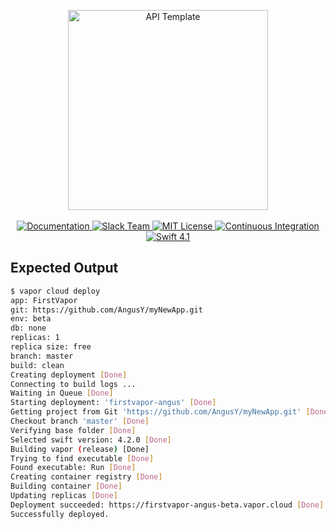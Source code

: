 <p align="center">
    <img src="https://user-images.githubusercontent.com/1342803/36623515-7293b4ec-18d3-11e8-85ab-4e2f8fb38fbd.png" width="320" alt="API Template">
    <br>
    <br>
    <a href="http://docs.vapor.codes/3.0/">
        <img src="http://img.shields.io/badge/read_the-docs-2196f3.svg" alt="Documentation">
    </a>
    <a href="http://vapor.team">
        <img src="http://vapor.team/badge.svg" alt="Slack Team">
    </a>
    <a href="LICENSE">
        <img src="http://img.shields.io/badge/license-MIT-brightgreen.svg" alt="MIT License">
    </a>
    <a href="https://circleci.com/gh/vapor/api-template">
        <img src="https://circleci.com/gh/vapor/api-template.svg?style=shield" alt="Continuous Integration">
    </a>
    <a href="https://swift.org">
        <img src="http://img.shields.io/badge/swift-4.1-brightgreen.svg" alt="Swift 4.1">
    </a>
</center>

## Expected Output

```bash
$ vapor cloud deploy
app: FirstVapor
git: https://github.com/AngusY/myNewApp.git
env: beta
db: none
replicas: 1
replica size: free
branch: master
build: clean
Creating deployment [Done]
Connecting to build logs ...
Waiting in Queue [Done]
Starting deployment: 'firstvapor-angus' [Done]
Getting project from Git 'https://github.com/AngusY/myNewApp.git' [Done]
Checkout branch 'master' [Done]
Verifying base folder [Done]
Selected swift version: 4.2.0 [Done]
Building vapor (release) [Done]
Trying to find executable [Done]
Found executable: Run [Done]
Creating container registry [Done]
Building container [Done]
Updating replicas [Done]
Deployment succeeded: https://firstvapor-angus-beta.vapor.cloud [Done]
Successfully deployed.
```

